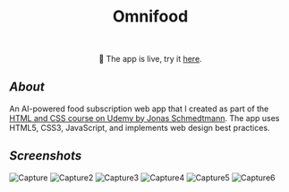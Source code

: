 <h1 align="center" style="border-bottom: none">Omnifood</h1>
</br>

<p align='center'>🎉 The app is live, try it <a href="https://omnifood-healty-diet.netlify.app/" target="_blank">here</a>. </p>

## ***About***
An AI-powered food subscription web app that I created as part of the  <a href="https://www.udemy.com/course/design-and-develop-a-killer-website-with-html5-and-css3/" target="_blank">HTML and CSS course on Udemy by Jonas Schmedtmann</a>.
The app uses HTML5, CSS3, JavaScript, and implements web design best practices.

## ***Screenshots***
![Capture](https://user-images.githubusercontent.com/58606266/223069350-844cfad0-15c5-46e9-8f18-a5a4b58c8867.PNG)
![Capture2](https://user-images.githubusercontent.com/58606266/223069369-2e58526e-d200-4b50-82da-a03d8c4a4d0e.PNG)
![Capture3](https://user-images.githubusercontent.com/58606266/223069371-e510e605-f6cb-49db-9214-ec1b19c86fa0.PNG)
![Capture4](https://user-images.githubusercontent.com/58606266/223069375-74fe50ab-47a6-49d8-8027-58bfe2bda863.PNG)
![Capture5](https://user-images.githubusercontent.com/58606266/223069380-204d6f8d-5881-44a1-9cb1-04a6f9ecd8a7.PNG)
![Capture6](https://user-images.githubusercontent.com/58606266/223069382-74078c81-5248-427f-9fea-2f9f1a72ff72.PNG)

</br>

